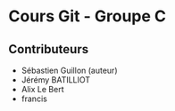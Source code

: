 # Cours Git - Groupe C

## Contributeurs

* Sébastien Guillon (auteur)
* Jérémy BATILLIOT
* Alix Le Bert
* francis
